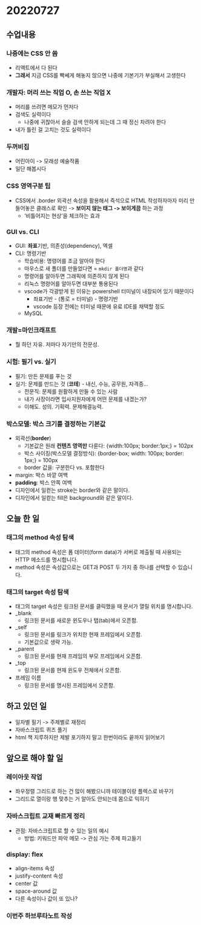 # 20220727

## 수업내용

### 나중에는 CSS 안 씀

- 리액트에서 다 된다
- **그래서** 지금 CSS를 빡쎄게 해놓지 않으면 나중에 기본기가 부실해서 고생한다

### 개발자: 머리 쓰는 직업 O, 손 쓰는 직업 X

- 머리를 쓰려면 메모가 먼저다
- 검색도 실력이다
    - 나중에 귀찮아서 슬슬 검색 안하게 되는데 그 때 정신 차려야 한다
- 내가 틀린 걸 고치는 것도 실력이다

### 두꺼비집

- 어린아이 -> 모래성 예술작품
- 일단 해봅시다

### CSS 영역구분 팁

- CSS에서 .border 외곽선 속성을 활용해서 즉석으로 HTML 작성하자마자 미리 만들어놓은 클래스로 확인 -> **보이지 않는 태그 -> 보이게끔** 하는 과정
    - ‘비틀어지는 현상’을 체크하는 효과

### GUI vs. CLI

- GUI: **좌표**기반, 의존성(dependency), 엑셀
- CLI: 명령기반
    - 학습비용: 명령어를 조금 알아야 한다
    - 마우스로 새 폴더를 만들었다면 = `mkdir 폴더명`과 같다
    - 명령어를 알아두면 그래픽에 의존하지 않게 된다
    - 리눅스 명령어를 알아두면 대부분 통용된다
    - vscode가 각광받게 된 이유는 powershell 터미널이 내장되어 있기 때문이다
        - 좌표기반 - (통로 = 터미널) - 명령기반
        - vscode 등장 전에는 터미널 때문에 유료 IDE를 채택할 정도
    - MySQL

### 개발=마인크래프트

- 뭘 하던 자유. 저마다 자기만의 전문성.

### 시험: 필기 vs. 실기

- 필기: 만든 문제를 푸는 것
- 실기: 문제를 만드는 것 (**코테**) - 내신, 수능, 공무원, 자격증…
    - 전문직: 문제를 원활하게 만들 수 있는 사람
    - 내가 사장이라면 입사지원자에게 어떤 문제를 내겠는가?
    - 이해도. 성의. 기획력. 문제해결능력.

### 박스모델: 박스 크기를 결정하는 기본값

- 외곽선(**border**)
    - 기본값은 원래 **컨텐츠 영역만** 다룬다: {width:100px; border:1px;} = 102px
    - 박스 사이징(박스모델 결정방식): {border-box; width: 100px; border: 1px;} = 100px
    - border 값을: 구분한다 vs. 포함한다
- margin: 박스 바깥 여백
- **padding**: 박스 안쪽 여백
- 디자인에서 일컫는 stroke는 border와 같은 말이다.
- 디자인에서 일컫는 fill은 background와 같은 말이다.

## 오늘 한 일

### <form> 태그의 method 속성 탐색

- <form> 태그의 method 속성은 폼 데이터(form data)가 서버로 제출될 때 사용되는 HTTP 메소드를 명시합니다.
- method 속성은 속성값으로는 GET과 POST 두 가지 중 하나를 선택할 수 있습니다.

### <a> 태그의 target 속성 탐색

- <a> 태그의 target 속성은 링크된 문서를 클릭했을 때 문서가 열릴 위치를 명시합니다.
- _blank
    - 링크된 문서를 새로운 윈도우나 탭(tab)에서 오픈함.
- _self
    - 링크된 문서를 링크가 위치한 현재 프레임에서 오픈함.
    - 기본값으로 생략 가능.
- _parent
    - 링크된 문서를 현재 프레임의 부모 프레임에서 오픈함.
- _top
    - 링크된 문서를 현재 윈도우 전체에서 오픈함.
- 프레임 이름
    - 링크된 문서를 명시된 프레임에서 오픈함.

## 하고 있던 일

- 일자별 필기 -> 주제별로 재정리
- 자바스크립트 퀴즈 풀기
- html 책 지루하지만 제발 포기하지 말고 한번이라도 끝까지 읽어보기

## 앞으로 해야 할 일

### 레이아웃 작업

- 좌우정렬 그리드로 하는 건 많이 해봤으니까 테이블이랑 플렉스로 바꾸기
- 그리드로 열이랑 행 맞추는 거 알아도 안되는데 몸으로 익히기

### 자바스크립트 교재 빠르게 정리

- 관점: 자바스크립트로 할 수 있는 일의 예시
    - 방법: 키워드만 파악 메모 -> 관심 가는 주제 파고들기

### display: flex

- align-items 속성
- justify-content 속성
- center 값
- space-around 값
- 다른 속성이나 값이 또 있나?

### 이번주 하브루타노트 작성